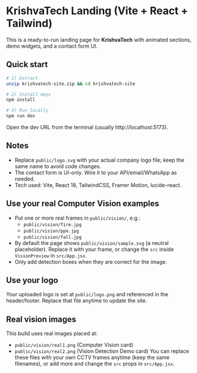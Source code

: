 # KrishvaTech Landing (Vite + React + Tailwind)

This is a ready-to-run landing page for **KrishvaTech** with animated sections, demo widgets, and a contact form UI.

## Quick start

```bash
# 1) Extract
unzip krishvatech-site.zip && cd krishvatech-site

# 2) Install deps
npm install

# 3) Run locally
npm run dev
```

Open the dev URL from the terminal (usually http://localhost:5173).

## Notes
- Replace `public/logo.svg` with your actual company logo file; keep the same name to avoid code changes.
- The contact form is UI-only. Wire it to your API/email/WhatsApp as needed.
- Tech used: Vite, React 18, TailwindCSS, Framer Motion, lucide-react.


## Use your real Computer Vision examples

- Put one or more real frames in `public/vision/`, e.g.:
  - `public/vision/fire.jpg`
  - `public/vision/ppe.jpg`
  - `public/vision/fall.jpg`
- By default the page shows `public/vision/sample.svg` (a neutral placeholder). Replace it with your frame, or change the `src` inside `VisionPreview` in `src/App.jsx`.
- Only add detection boxes when they are correct for the image.

## Use your logo
Your uploaded logo is set at `public/logo.png` and referenced in the header/footer. Replace that file anytime to update the site.


## Real vision images
This build uses real images placed at:
- `public/vision/real1.png` (Computer Vision card)
- `public/vision/real2.png` (Vision Detection Demo card)
You can replace these files with your own CCTV frames anytime (keep the same filenames), or add more and change the `src` props in `src/App.jsx`.

